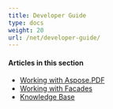 ```yaml
---
title: Developer Guide
type: docs
weight: 20
url: /net/developer-guide/
---
```


#### **Articles in this section**
- [Working with Aspose.PDF](/pdf/net/working-with-aspose-pdf/)
- [Working with Facades](/pdf/net/working-with-facades/)
- [Knowledge Base](/pdf/net/knowledge-base/)
